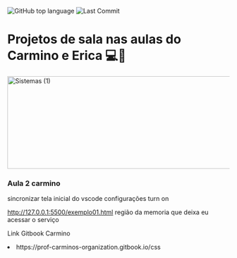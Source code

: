 ![GitHub top language](https://img.shields.io/github/languages/top/leonarddoamaral/usabilidade-web)
![Last Commit](https://img.shields.io/github/last-commit/leonarddoamaral/usabilidade-web)
<h1>Projetos de sala nas aulas do Carmino e Erica 💻🚀</h1>
<img width="1026" height="210" alt="Sistemas (1)" src="https://github.com/user-attachments/assets/001c23dc-c154-4ac3-ba89-40fadb99785f" />


<h3>Aula 2 carmino</h3>
<p>sincronizar 
tela inicial do vscode
configurações
turn on

http://127.0.0.1:5500/exemplo01.html
região da memoria que deixa eu acessar o serviço
</p>
<p>Link Gitbook Carmino</p>
<li>https://prof-carminos-organization.gitbook.io/css</li>
